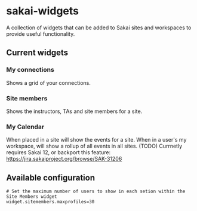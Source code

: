 # sakai-widgets

A collection of widgets that can be added to Sakai sites and workspaces to provide useful functionality.

## Current widgets

### My connections
Shows a grid of your connections.

### Site members
Shows the instructors, TAs and site members for a site.

### My Calendar
When placed in a site will show the events for a site.
When in a user's my workspace, will show a rollup of all events in all sites. (TODO)
Currnetly requires Sakai 12, or backport this feature: https://jira.sakaiproject.org/browse/SAK-31206


## Available configuration

````
# Set the maximum number of users to show in each setion within the Site Members widget
widget.sitemembers.maxprofiles=30

````


